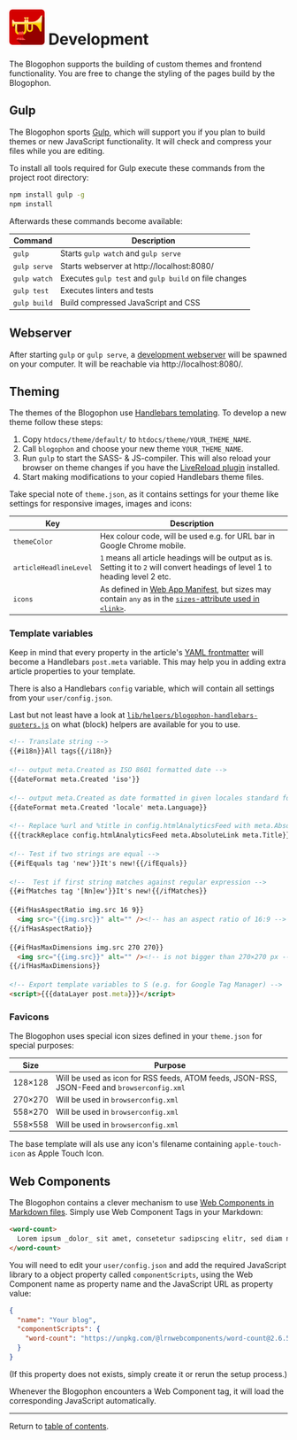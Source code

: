 ![Blogophon -](blogophon.png) Development
===========

The Blogophon supports the building of custom themes and frontend functionality. You are free to change the styling of the pages build by the Blogophon.

Gulp
----

The Blogophon sports [Gulp](http://gulpjs.com/), which will support you if you plan to build themes or new JavaScript functionality. It will check and compress your files while you are editing.

To install all tools required for Gulp execute these commands from the project root directory:

```bash
npm install gulp -g
npm install
```

Afterwards these commands become available:


| Command      | Description                                           |
| ------------ | ----------------------------------------------------- |
| `gulp`       | Starts `gulp watch` and `gulp serve`                  |
| `gulp serve` | Starts webserver at http://localhost:8080/            |
| `gulp watch` | Executes `gulp test` and `gulp build` on file changes |
| `gulp test`  | Executes linters and tests                            |
| `gulp build` | Build compressed JavaScript and CSS                   |

Webserver
---------

After starting `gulp` or `gulp serve`, a [development webserver](https://www.browsersync.io/) will be spawned on your computer. It will be reachable via http://localhost:8080/.

Theming
-------

The themes of the Blogophon use [Handlebars templating](https://handlebarsjs.com/). To develop a new theme follow these steps:

1. Copy `htdocs/theme/default/` to `htdocs/theme/YOUR_THEME_NAME`.
1. Call `blogophon` and choose your new theme `YOUR_THEME_NAME`.
1. Run `gulp` to start the SASS- & JS-compiler. This will also reload your browser on theme changes if you have the [LiveReload plugin](http://livereload.com/extensions/) installed.
1. Start making modifications to your copied Handlebars theme files.

Take special note of `theme.json`, as it contains settings for your theme like settings for responsive images, images and icons:

| Key                    | Description   |
| ---------------------- | ------------- |
| `themeColor`           | Hex colour code, will be used e.g. for URL bar in Google Chrome mobile. |
| `articleHeadlineLevel` | `1` means all article headings will be output as is. Setting it to `2` will convert headings of level 1 to heading level 2 etc. |
| `icons`                | As defined in [Web App Manifest](https://developer.mozilla.org/en-US/docs/Web/Manifest), but sizes may contain `any` as in the [`sizes`-attribute used in `<link>`](https://developer.mozilla.org/en-US/docs/Web/HTML/Element/link). |

### Template variables

Keep in mind that every property in the article's [YAML frontmatter](markdown.md) will become a Handlebars `post.meta` variable. This may help you in adding extra article properties to your template.

There is also a Handlebars `config` variable, which will contain all settings from your `user/config.json`.

Last but not least have a look at [`lib/helpers/blogophon-handlebars-quoters.js`](../lib/helpers/blogophon-handlebars-quoters.js) on what (block) helpers are available for you to use.

```html
<!-- Translate string -->
{{#i18n}}All tags{{/i18n}}

<!-- output meta.Created as ISO 8601 formatted date -->
{{dateFormat meta.Created 'iso'}}

<!-- output meta.Created as date formatted in given locales standard format -->
{{dateFormat meta.Created 'locale' meta.Language}}

<!-- Replace %url and %title in config.htmlAnalyticsFeed with meta.AbsoluteLink & meta.Title -->
{{{trackReplace config.htmlAnalyticsFeed meta.AbsoluteLink meta.Title}}}

<!-- Test if two strings are equal -->
{{#ifEquals tag 'new'}}It's new!{{/ifEquals}}

<!--  Test if first string matches against regular expression -->
{{#ifMatches tag '[Nn]ew'}}It's new!{{/ifMatches}}

{{#ifHasAspectRatio img.src 16 9}}
  <img src="{{img.src}}" alt="" /><!-- has an aspect ratio of 16:9 -->
{{/ifHasAspectRatio}}

{{#ifHasMaxDimensions img.src 270 270}}
  <img src="{{img.src}}" alt="" /><!-- is not bigger than 270×270 px -->
{{/ifHasMaxDimensions}}

<!-- Export template variables to S (e.g. for Google Tag Manager) -->
<script>{{{dataLayer post.meta}}}</script>
```

### Favicons

The Blogophon uses special icon sizes defined in your `theme.json` for special purposes:

| Size    | Purpose |
| ------- | ------- |
| 128×128 | Will be used as icon for RSS feeds, ATOM feeds, JSON-RSS, JSON-Feed and `browserconfig.xml` |
| 270×270 | Will be used in `browserconfig.xml` |
| 558×270 | Will be used in `browserconfig.xml` |
| 558×558 | Will be used in `browserconfig.xml` |

The base template will als use any icon's filename containing `apple-touch-icon` as Apple Touch Icon.

Web Components
--------------

The Blogophon contains a clever mechanism to use [Web Components in Markdown files](https://journal.3960.org/posts/2020-04-10-web-components-mit-markdown-verwenden/). Simply use Web Component Tags in your Markdown:

```markdown
<word-count>
  Lorem ipsum _dolor_ sit amet, consetetur sadipscing elitr, sed diam nonumy eirmod tempor invidunt ut labore et _dolore magna_ aliquyam erat, sed diam voluptua.
</word-count>
```

You will need to edit your `user/config.json` and add the required JavaScript library to a object property called `componentScripts`, using the Web Component name as property name and the JavaScript URL as property value:

```json
{
  "name": "Your blog",
  "componentScripts": {
    "word-count": "https://unpkg.com/@lrnwebcomponents/word-count@2.6.5/word-count.js?module"
  }
}
```

(If this property does not exists, simply create it or rerun the setup process.)

Whenever the Blogophon encounters a Web Component tag, it will load the corresponding JavaScript automatically.

---

Return to [table of contents](README.md).
